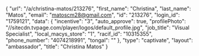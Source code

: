 {
    "url": "\/a\/christina-matos\/213276",
    "first_name": "Christina",
    "last_name": "Matos",
    "email": "matoscm28@gmail.com",
    "id": "213276",
    "login_id": "1759121",
    "data": {
        "incentive": "3",
        "auto_approve": true,
        "profilePhoto": "\/\/sitecdn.tvpage.com\/player\/logos\/default_profile.jpg",
        "job_title": "Visual Specialist",
        "local_macys_store": "1",
        "racif_id": "10315355",
        "phone_number": "4074218991",
        "tongal": ""
    },
    "type": "captivate",
    "layout": "ambassador",
    "title": "Christina Matos"
}